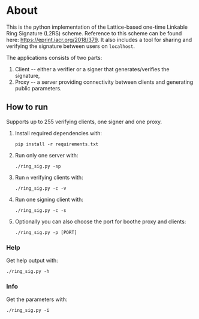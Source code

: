 # About

This is the python implementation of the Lattice-based one-time Linkable Ring Signature (L2RS) scheme. Reference to this scheme can be found here: https://eprint.iacr.org/2018/379. It also includes a tool for sharing and verifying the signature between users on `localhost`.

The applications consists of two parts:
1. Client -- either a verifier or a signer that generates/verifies the signature,
2. Proxy -- a server providing connectivity between clients and generating public parameters.

## How to run

Supports up to 255 verifying clients, one signer and one proxy.

1. Install required dependencies with:
    ```shell
    pip install -r requirements.txt
    ```
2. Run only one server with:

    ```shell
    ./ring_sig.py -sp
    ```
   
3. Run `n` verifying clients with:

    ```shell
    ./ring_sig.py -c -v
    ```
   
4. Run one signing client with:

    ```shell
    ./ring_sig.py -c -s
    ```
   
5. Optionally you can also choose the port for boothe proxy and clients:

    ```shell
    ./ring_sig.py -p [PORT]
    ```
   
### Help

Get help output with:
```shell
./ring_sig.py -h
```

### Info

Get the parameters with:
```shell
./ring_sig.py -i
```


